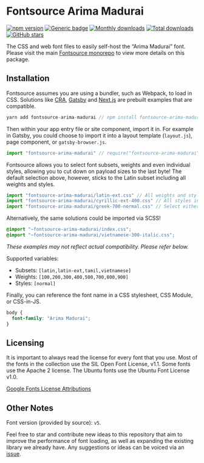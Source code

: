 # Fontsource Arima Madurai

[![npm version](https://badge.fury.io/js/fontsource-arima-madurai.svg)](https://www.npmjs.com/package/fontsource-arima-madurai) [![Generic badge](https://img.shields.io/badge/fontsource-passing-brightgreen)](https://github.com/DecliningLotus/fontsource) [![Monthly downloads](https://badgen.net/npm/dm/fontsource-arima-madurai)](https://github.com/DecliningLotus/fontsource) [![Total downloads](https://badgen.net/npm/dt/fontsource-arima-madurai)](https://github.com/DecliningLotus/fontsource) [![GitHub stars](https://img.shields.io/github/stars/DecliningLotus/fontsource.svg?style=social&label=Star)](https://GitHub.com/DecliningLotus/fontsource/stargazers/)

The CSS and web font files to easily self-host the “Arima Madurai” font. Please visit the main [Fontsource monorepo](https://github.com/DecliningLotus/fontsource) to view more details on this package.

## Installation

Fontsource assumes you are using a bundler, such as Webpack, to load in CSS. Solutions like [CRA](https://create-react-app.dev/), [Gatsby](https://www.gatsbyjs.org/) and [Next.js](https://nextjs.org/) are prebuilt examples that are compatible.

```javascript
yarn add fontsource-arima-madurai // npm install fontsource-arima-madurai
```

Then within your app entry file or site component, import it in. For example in Gatsby, you could choose to import it into a layout template (`layout.js`), page component, or `gatsby-browser.js`.

```javascript
import "fontsource-arima-madurai" // require("fontsource-arima-madurai")
```

Fontsource allows you to select font subsets, weights and even individual styles, allowing you to cut down on payload sizes to the last byte! The default selection above, however, sticks to the Latin subset including all weights and styles.

```javascript
import "fontsource-arima-madurai/latin-ext.css" // All weights and styles included.
import "fontsource-arima-madurai/cyrillic-ext-400.css" // All styles included.
import "fontsource-arima-madurai/greek-700-normal.css" // Select either normal or italic.
```

Alternatively, the same solutions could be imported via SCSS!

```scss
@import "~fontsource-arima-madurai/index.css";
@import "~fontsource-arima-madurai/vietnamese-300-italic.css";
```

_These examples may not reflect actual compatibility. Please refer below._

Supported variables:

- Subsets: `[latin,latin-ext,tamil,vietnamese]`
- Weights: `[100,200,300,400,500,700,800,900]`
- Styles: `[normal]`

Finally, you can reference the font name in a CSS stylesheet, CSS Module, or CSS-in-JS.

```css
body {
  font-family: "Arima Madurai";
}
```

## Licensing

It is important to always read the license for every font that you use.
Most of the fonts in the collection use the SIL Open Font License, v1.1. Some fonts use the Apache 2 license. The Ubuntu fonts use the Ubuntu Font License v1.0.

[Google Fonts License Attributions](https://fonts.google.com/attribution)

## Other Notes

Font version (provided by source): `v5`.

Feel free to star and contribute new ideas to this repository that aim to improve the performance of font loading, as well as expanding the existing library we already have. Any suggestions or ideas can be voiced via an [issue](https://github.com/DecliningLotus/fontsource/issues).
